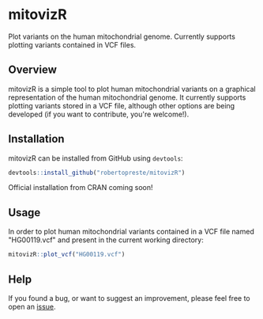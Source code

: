 
mitovizR
========

Plot variants on the human mitochondrial genome. Currently supports plotting variants contained in VCF files.

Overview
--------

mitovizR is a simple tool to plot human mitochondrial variants on a graphical representation of the human mitochondrial genome. It currently supports plotting variants stored in a VCF file, although other options are being developed (if you want to contribute, you're welcome!).

Installation
------------

mitovizR can be installed from GitHub using `devtools`:

``` r
devtools::install_github("robertopreste/mitovizR")
```

Official installation from CRAN coming soon!

Usage
-----

In order to plot human mitochondrial variants contained in a VCF file named "HG00119.vcf" and present in the current working directory:

``` r
mitovizR::plot_vcf("HG00119.vcf")
```

Help
----

If you found a bug, or want to suggest an improvement, please feel free to open an [issue](https://github.com/robertopreste/mitovizR/issues).

